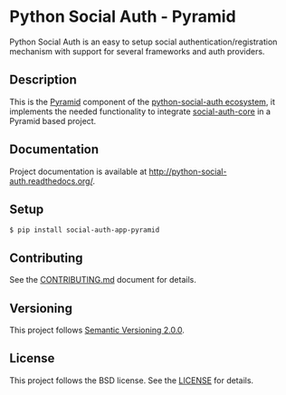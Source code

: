# Python Social Auth - Pyramid

Python Social Auth is an easy to setup social authentication/registration
mechanism with support for several frameworks and auth providers.

## Description

This is the [Pyramid](http://www.pylonsproject.org/) component of the
[python-social-auth ecosystem](https://github.com/python-social-auth/social-core),
it implements the needed functionality to integrate
[social-auth-core](https://github.com/python-social-auth/social-core)
in a Pyramid based project.

## Documentation

Project documentation is available at http://python-social-auth.readthedocs.org/.

## Setup

```shell
$ pip install social-auth-app-pyramid
```

## Contributing

See the [CONTRIBUTING.md](CONTRIBUTING.md) document for details.

## Versioning

This project follows [Semantic Versioning 2.0.0](http://semver.org/spec/v2.0.0.html).

## License

This project follows the BSD license. See the [LICENSE](LICENSE) for details.
